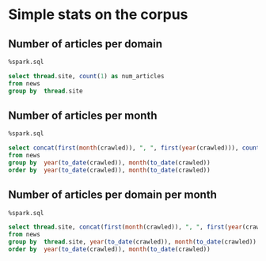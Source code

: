 # Simple stats on the corpus

## Number of articles per domain
```SQL
%spark.sql

select thread.site, count(1) as num_articles
from news
group by  thread.site
```

## Number of articles per month

```SQL
%spark.sql

select concat(first(month(crawled)), ", ", first(year(crawled))), count(1) as num_articles
from news
group by  year(to_date(crawled)), month(to_date(crawled))
order by  year(to_date(crawled)), month(to_date(crawled))
```

## Number of articles per domain per month

```SQL
%spark.sql

select thread.site, concat(first(month(crawled)), ", ", first(year(crawled))) as date, count(1) as num_articles
from news
group by  thread.site, year(to_date(crawled)), month(to_date(crawled))
order by  year(to_date(crawled)), month(to_date(crawled))
```

